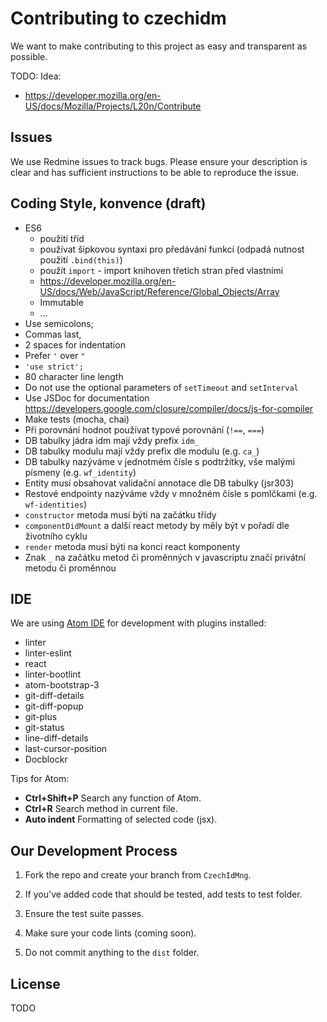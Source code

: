 # Contributing to czechidm
We want to make contributing to this project as easy and transparent as possible.

TODO: Idea:
* https://developer.mozilla.org/en-US/docs/Mozilla/Projects/L20n/Contribute

## Issues
We use Redmine issues to track bugs. Please ensure your description is clear and has sufficient instructions to be able to reproduce the issue.

## Coding Style, konvence (draft)
* ES6
  * použití tříd
  * používat šipkovou syntaxi pro předávání funkcí (odpadá nutnost použití `.bind(this)`)
  * použít `import` - import knihoven třetích stran před vlastními
  * https://developer.mozilla.org/en-US/docs/Web/JavaScript/Reference/Global_Objects/Array
  * Immutable
  * ...
* Use semicolons;
* Commas last,
* 2 spaces for indentation
* Prefer `'` over `"`
* `'use strict';`
* 80 character line length
* Do not use the optional parameters of `setTimeout` and `setInterval`
* Use JSDoc for documentation https://developers.google.com/closure/compiler/docs/js-for-compiler
* Make tests (mocha, chai)
* Při porovnání hodnot používat typové porovnání (`!==`, `===`)
* DB tabulky jádra idm mají vždy prefix `idm_`
* DB tabulky modulu mají vždy prefix dle modulu (e.g. `ca_`)
* DB tabulky nazýváme v jednotmém čísle s podtržítky, vše malými písmeny (e.g. `wf_identity`)
* Entity musí obsahovat validační annotace dle DB tabulky (jsr303)
* Restové endpointy nazýváme vždy v množném čísle s pomlčkami (e.g. `wf-identities`)
* `constructor` metoda musí býti na začátku třídy
* `componentDidMount` a další react metody by měly být v pořadí dle životního cyklu
* `render` metoda musí býti na konci react komponenty
* Znak `_` na začátku metod či proměnných v javascriptu značí privátní metodu či proměnnou

## IDE

We are using [Atom IDE](https://atom.io/) for development with plugins installed:
* linter
* linter-eslint
* react
* linter-bootlint
* atom-bootstrap-3
* git-diff-details
* git-diff-popup
* git-plus
* git-status
* line-diff-details
* last-cursor-position
* Docblockr

Tips for Atom:
* **Ctrl+Shift+P** Search any function of Atom.
* **Ctrl+R** Search method in current file.
* **Auto indent** Formatting of selected code (jsx).



## Our Development Process

1. Fork the repo and create your branch from `CzechIdMng`.

2. If you've added code that should be tested, add tests to test folder.

3. Ensure the test suite passes.

4. Make sure your code lints (coming soon).

5. Do not commit anything to the `dist` folder.

## License
TODO
